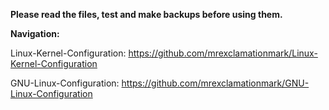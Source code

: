 **Please read the files, test and make backups before using them.**

**Navigation:**

Linux-Kernel-Configuration: https://github.com/mrexclamationmark/Linux-Kernel-Configuration
 
GNU-Linux-Configuration: https://github.com/mrexclamationmark/GNU-Linux-Configuration
